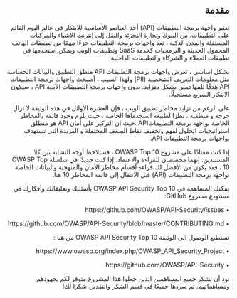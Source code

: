 <h2 dir='rtl' align='right'>مقدمة </h2>

 <p dir='rtl' align='right'> تعتبر واجهة برمجة التطبيقات (API) أحد العناصر الأساسية للابتكار في عالم اليوم القائم على التطبيقات. من البنوك وتجارة التجزئة والنقل إلى إنترنت الأشياء والمركبات المستقلة والمدن الذكية ، تعد واجهات برمجة التطبيقات جزءًا مهمًا من تطبيقات الهاتف المحمول الحديثة و البرمجيات كخدمة SaaS وتطبيقات الويب ويمكن استخدمها في تطبيقات العملاء و الشركاء والتطبيقات الداخلية.
    
<p dir='rtl' align='right'> بشكل اساسي ، تعرض واجهات برمجة التطبيقات API منطق التطبيق والبيانات الحساسة مثل معلومات التعريف الشخصية (PII) ولهذا السبب ، أصبحت واجهات برمجة التطبيقات API هدفًا للمهاجمين بشكل متزايد. بدون واجهات برمجة التطبيقات الآمنة API ، سيكون الابتكار السريع مستحيلًا.
<p dir='rtl' align='right'> على الرغم من تزايد مخاطر تطبيق الويب ، فإن العشرة الأوائل في هذه الوثيقة لا تزال حرجة و منطقية ، نظرًا لطبيعة استخدماها الخاصة ، حيث يلزم وجود قائمة بالمخاطر الخاصة بواجهة برمجة التطبيقاتAPI .حيث  ان التركيز على  أمان API هو منطلق استراتيجيات الحلول لفهم وتخفيف نقاط الضعف المحتملة و الفريدة التي تستهدف بواجهات برمجة التطبيقات API.
<p dir='rtl' align='right'> إذا كنت معتادًا على مشروع OWASP Top 10 ، فستلاحظ أوجه التشابه بين كلا المستندين: إنهما مخصصان للقراءة والاعتماد. إذا كنت جديدًا في سلسلة OWASP Top 10 ، فقد يكون من الأفضل لك قراءة أقسام مخاطر الأمان والمنهجية والبيانات الخاصة بواجهة برمجة التطبيقات (API) قبل الانتقال إلى قائمة المخاطر 10 هنا.

<p dir='rtl' align='right'> يمكنك المساهمة في OWASP API Security Top 10 بأسئلتك وتعليقاتك وأفكارك في مستودع مشروع GitHub:
 
<p dir='rtl' align='right'> ▪️  https://github.com/OWASP/API-Security/issues
<p dir='rtl' align='right'> ▪️  https://github.com/OWASP/API-Security/blob/master/CONTRIBUTING.md

<p dir='rtl' align='right'>تستطيع الوصول الى الوثيقة OWASP API Security Top 10 من هنا :
<p dir='rtl' align='right'> ▪️ https://www.owasp.org/index.php/OWASP_API_Security_Project
<p dir='rtl' align='right'> ▪️ https://github.com/OWASP/API-Security
<p dir='rtl' align='right'> نود أن نشكر جميع المساهمين الذين جعلوا هذا المشروع متوفر لكم بجهودهم ومساهماتهم. تم سردها جميعًا في قسم الشكر والتقدير. شكرا لك!


[1]: https://www.owasp.org/index.php/Category:OWASP_Top_Ten_Project
[2]: ./0x10-api-security-risks.md
[3]: ./0xd0-about-data.md
[4]: ./0xd1-acknowledgments.md
